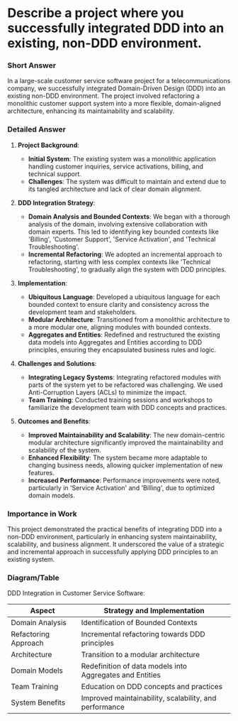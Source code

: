 # Describe a project where you successfully integrated DDD into an existing, non-DDD environment.

### Short Answer
In a large-scale customer service software project for a telecommunications company, we successfully integrated Domain-Driven Design (DDD) into an existing non-DDD environment. The project involved refactoring a monolithic customer support system into a more flexible, domain-aligned architecture, enhancing its maintainability and scalability.

### Detailed Answer
1. **Project Background**:
    - **Initial System**: The existing system was a monolithic application handling customer inquiries, service activations, billing, and technical support.
    - **Challenges**: The system was difficult to maintain and extend due to its tangled architecture and lack of clear domain alignment.

2. **DDD Integration Strategy**:
    - **Domain Analysis and Bounded Contexts**: We began with a thorough analysis of the domain, involving extensive collaboration with domain experts. This led to identifying key bounded contexts like 'Billing', 'Customer Support', 'Service Activation', and 'Technical Troubleshooting'.
    - **Incremental Refactoring**: We adopted an incremental approach to refactoring, starting with less complex contexts like 'Technical Troubleshooting', to gradually align the system with DDD principles.

3. **Implementation**:
    - **Ubiquitous Language**: Developed a ubiquitous language for each bounded context to ensure clarity and consistency across the development team and stakeholders.
    - **Modular Architecture**: Transitioned from a monolithic architecture to a more modular one, aligning modules with bounded contexts.
    - **Aggregates and Entities**: Redefined and restructured the existing data models into Aggregates and Entities according to DDD principles, ensuring they encapsulated business rules and logic.

4. **Challenges and Solutions**:
    - **Integrating Legacy Systems**: Integrating refactored modules with parts of the system yet to be refactored was challenging. We used Anti-Corruption Layers (ACLs) to minimize the impact.
    - **Team Training**: Conducted training sessions and workshops to familiarize the development team with DDD concepts and practices.

5. **Outcomes and Benefits**:
    - **Improved Maintainability and Scalability**: The new domain-centric modular architecture significantly improved the maintainability and scalability of the system.
    - **Enhanced Flexibility**: The system became more adaptable to changing business needs, allowing quicker implementation of new features.
    - **Increased Performance**: Performance improvements were noted, particularly in 'Service Activation' and 'Billing', due to optimized domain models.

### Importance in Work
This project demonstrated the practical benefits of integrating DDD into a non-DDD environment, particularly in enhancing system maintainability, scalability, and business alignment. It underscored the value of a strategic and incremental approach in successfully applying DDD principles to an existing system.

### Diagram/Table
DDD Integration in Customer Service Software:

| Aspect              | Strategy and Implementation                         |
|---------------------|-----------------------------------------------------|
| Domain Analysis     | Identification of Bounded Contexts                  |
| Refactoring Approach| Incremental refactoring towards DDD principles      |
| Architecture        | Transition to a modular architecture                |
| Domain Models       | Redefinition of data models into Aggregates and Entities |
| Team Training       | Education on DDD concepts and practices             |
| System Benefits     | Improved maintainability, scalability, and performance |